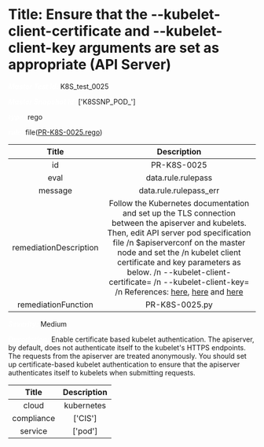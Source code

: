 



# Title:  Ensure that the --kubelet-client-certificate and --kubelet-client-key arguments are set as appropriate (API Server) 


***<font color="white">Master Test Id:</font>*** K8S_test_0025

***<font color="white">Master Snapshot Id:</font>*** ['K8SSNP_POD_']

***<font color="white">type:</font>*** rego

***<font color="white">rule:</font>*** file([PR-K8S-0025.rego])  
  
  
  
  

|Title|Description|
| :---: | :---: |
|id|PR-K8S-0025|
|eval|data.rule.rulepass|
|message|data.rule.rulepass_err|
|remediationDescription|Follow the Kubernetes documentation and set up the TLS connection between the apiserver and kubelets. Then, edit API server pod specification file /n $apiserverconf on the master node and set the /n kubelet client certificate and key parameters as below. /n --kubelet-client-certificate= /n --kubelet-client-key= /n References: <a href='https://kubernetes.io/docs/admin/kube-apiserver/' target='_blank'>here</a>, <a href='https://kubernetes.io/docs/admin/kubelet-authentication-authorization/' target='_blank'>here</a> and <a href='https://kubernetes.io/docs/concepts/cluster-administration/master-node-communication/#apiserver---kubelet' target='_blank'>here</a>|
|remediationFunction|PR-K8S-0025.py|


***<font color="white">Severity:</font>*** Medium

***<font color="white">Description:</font>***  Enable certificate based kubelet authentication. The apiserver, by default, does not authenticate itself to the kubelet's HTTPS endpoints. The requests from the apiserver are treated anonymously. You should set up certificate-based kubelet authentication to ensure that the apiserver authenticates itself to kubelets when submitting requests.  
  
  

|Title|Description|
| :---: | :---: |
|cloud|kubernetes|
|compliance|['CIS']|
|service|['pod']|



[PR-K8S-0025.rego]: https://github.com/prancer-io/prancer-compliance-test/tree/master/kubernetes/cloud/PR-K8S-0025.rego
